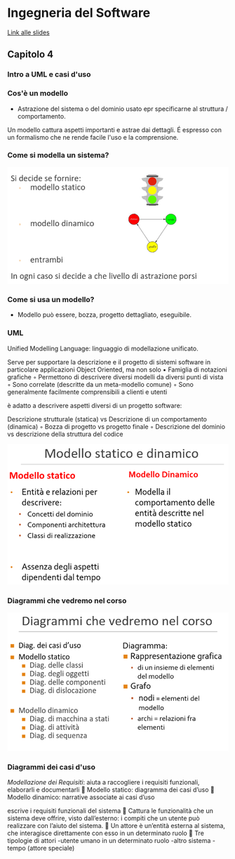 # Ingegneria del Software

[Link alle slides](http://didawiki.cli.di.unipi.it/lib/exe/fetch.php/informatica/is-a/is_04_introuml_casid_uso.pdf)

## Capitolo 4

### Intro a UML e casi d'uso

### Cos'è un modello

- Astrazione del sistema o del dominio usato epr specificarne al struttura / comportamento.

Un modello cattura aspetti importanti e astrae dai dettagli.
É espresso con un formalismo che ne rende facile l'uso e la comprensione.

### Come si modella un sistema?

<p align="center">
  <img src="./assets/Is-4-1.png" alt="is" />
</p>

### Come si usa un modello?

- Modello può essere, bozza, progetto dettagliato, eseguibile.

### UML

Unified Modelling Language: linguaggio di modellazione unificato.

Serve per supportare la descrizione e il progetto di sistemi software in
particolare applicazioni Object Oriented, ma non solo
▪ Famiglia di notazioni grafiche
◦ Permettono di descrivere diversi modelli da diversi punti di vista
◦ Sono correlate (descritte da un meta-modello comune)
◦ Sono generalmente facilmente comprensibili a clienti e utenti

è adatto a descrivere aspetti diversi di un progetto software:

Descrizione strutturale (statica) vs Descrizione di un
comportamento (dinamica)
◦ Bozza di progetto vs progetto finale
◦ Descrizione del dominio vs descrizione della struttura del codice

<p align="center">
  <img src="./assets/Is-4-2.png" alt="is" />
</p>

### Diagrammi che vedremo nel corso

<p align="center">
  <img src="./assets/Is-4-3.png" alt="is" />
</p>

### Diagrammi dei casi d'uso

_Modellazione dei Requisiti_:
aiuta a raccogliere i requisiti funzionali, elaborarli e
documentarli
 Modello statico:
diagramma dei casi d’uso
 Modello dinamico:
narrative associate ai casi d’uso

escrive i requisiti funzionali del sistema
 Cattura le funzionalità che un sistema deve offrire, visto
dall’esterno:
i compiti che un utente può realizzare con l’aiuto del sistema.
 Un attore è un’entità esterna al sistema, che interagisce
direttamente con esso in un determinato ruolo
 Tre tipologie di attori
-utente umano in un determinato ruolo
-altro sistema
-tempo (attore speciale)
